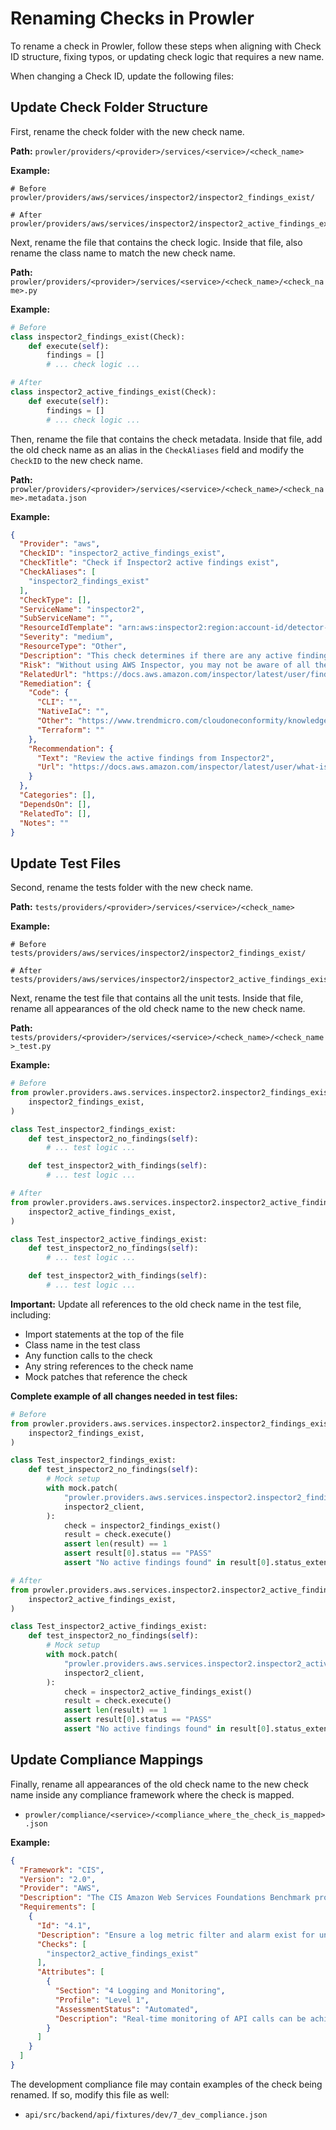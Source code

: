 # Renaming Checks in Prowler

To rename a check in Prowler, follow these steps when aligning with Check ID structure, fixing typos, or updating check logic that requires a new name.

When changing a Check ID, update the following files:

## Update Check Folder Structure

First, rename the check folder with the new check name.

**Path:** `prowler/providers/<provider>/services/<service>/<check_name>`

**Example:**
```
# Before
prowler/providers/aws/services/inspector2/inspector2_findings_exist/

# After
prowler/providers/aws/services/inspector2/inspector2_active_findings_exist/
```

Next, rename the file that contains the check logic. Inside that file, also rename the class name to match the new check name.

**Path:** `prowler/providers/<provider>/services/<service>/<check_name>/<check_name>.py`

**Example:**
```python
# Before
class inspector2_findings_exist(Check):
    def execute(self):
        findings = []
        # ... check logic ...

# After
class inspector2_active_findings_exist(Check):
    def execute(self):
        findings = []
        # ... check logic ...
```

Then, rename the file that contains the check metadata. Inside that file, add the old check name as an alias in the `CheckAliases` field and modify the `CheckID` to the new check name.

**Path:** `prowler/providers/<provider>/services/<service>/<check_name>/<check_name>.metadata.json`

**Example:**
```json
{
  "Provider": "aws",
  "CheckID": "inspector2_active_findings_exist",
  "CheckTitle": "Check if Inspector2 active findings exist",
  "CheckAliases": [
    "inspector2_findings_exist"
  ],
  "CheckType": [],
  "ServiceName": "inspector2",
  "SubServiceName": "",
  "ResourceIdTemplate": "arn:aws:inspector2:region:account-id/detector-id",
  "Severity": "medium",
  "ResourceType": "Other",
  "Description": "This check determines if there are any active findings in your AWS account that have been detected by AWS Inspector2.",
  "Risk": "Without using AWS Inspector, you may not be aware of all the security vulnerabilities in your AWS resources.",
  "RelatedUrl": "https://docs.aws.amazon.com/inspector/latest/user/findings-understanding.html",
  "Remediation": {
    "Code": {
      "CLI": "",
      "NativeIaC": "",
      "Other": "https://www.trendmicro.com/cloudoneconformity/knowledge-base/aws/Inspector/amazon-inspector-findings.html",
      "Terraform": ""
    },
    "Recommendation": {
      "Text": "Review the active findings from Inspector2",
      "Url": "https://docs.aws.amazon.com/inspector/latest/user/what-is-inspector.html"
    }
  },
  "Categories": [],
  "DependsOn": [],
  "RelatedTo": [],
  "Notes": ""
}
```

## Update Test Files

Second, rename the tests folder with the new check name.

**Path:** `tests/providers/<provider>/services/<service>/<check_name>`

**Example:**
```
# Before
tests/providers/aws/services/inspector2/inspector2_findings_exist/

# After
tests/providers/aws/services/inspector2/inspector2_active_findings_exist/
```

Next, rename the test file that contains all the unit tests. Inside that file, rename all appearances of the old check name to the new check name.

**Path:** `tests/providers/<provider>/services/<service>/<check_name>/<check_name>_test.py`

**Example:**
```python
# Before
from prowler.providers.aws.services.inspector2.inspector2_findings_exist.inspector2_findings_exist import (
    inspector2_findings_exist,
)

class Test_inspector2_findings_exist:
    def test_inspector2_no_findings(self):
        # ... test logic ...

    def test_inspector2_with_findings(self):
        # ... test logic ...

# After
from prowler.providers.aws.services.inspector2.inspector2_active_findings_exist.inspector2_active_findings_exist import (
    inspector2_active_findings_exist,
)

class Test_inspector2_active_findings_exist:
    def test_inspector2_no_findings(self):
        # ... test logic ...

    def test_inspector2_with_findings(self):
        # ... test logic ...
```

**Important:** Update all references to the old check name in the test file, including:

- Import statements at the top of the file
- Class name in the test class
- Any function calls to the check
- Any string references to the check name
- Mock patches that reference the check

**Complete example of all changes needed in test files:**
```python
# Before
from prowler.providers.aws.services.inspector2.inspector2_findings_exist.inspector2_findings_exist import (
    inspector2_findings_exist,
)

class Test_inspector2_findings_exist:
    def test_inspector2_no_findings(self):
        # Mock setup
        with mock.patch(
            "prowler.providers.aws.services.inspector2.inspector2_findings_exist.inspector2_findings_exist.inspector2_client",
            inspector2_client,
        ):
            check = inspector2_findings_exist()
            result = check.execute()
            assert len(result) == 1
            assert result[0].status == "PASS"
            assert "No active findings found" in result[0].status_extended

# After
from prowler.providers.aws.services.inspector2.inspector2_active_findings_exist.inspector2_active_findings_exist import (
    inspector2_active_findings_exist,
)

class Test_inspector2_active_findings_exist:
    def test_inspector2_no_findings(self):
        # Mock setup
        with mock.patch(
            "prowler.providers.aws.services.inspector2.inspector2_active_findings_exist.inspector2_active_findings_exist.inspector2_client",
            inspector2_client,
        ):
            check = inspector2_active_findings_exist()
            result = check.execute()
            assert len(result) == 1
            assert result[0].status == "PASS"
            assert "No active findings found" in result[0].status_extended
```

## Update Compliance Mappings

Finally, rename all appearances of the old check name to the new check name inside any compliance framework where the check is mapped.

- `prowler/compliance/<service>/<compliance_where_the_check_is_mapped>.json`

**Example:**
```json
{
  "Framework": "CIS",
  "Version": "2.0",
  "Provider": "AWS",
  "Description": "The CIS Amazon Web Services Foundations Benchmark provides prescriptive guidance for configuring security options for a subset of Amazon Web Services.",
  "Requirements": [
    {
      "Id": "4.1",
      "Description": "Ensure a log metric filter and alarm exist for unauthorized API calls",
      "Checks": [
        "inspector2_active_findings_exist"
      ],
      "Attributes": [
        {
          "Section": "4 Logging and Monitoring",
          "Profile": "Level 1",
          "AssessmentStatus": "Automated",
          "Description": "Real-time monitoring of API calls can be achieved by directing CloudTrail Logs to CloudWatch Logs and establishing corresponding metric filters and alarms."
        }
      ]
    }
  ]
}
```

The development compliance file may contain examples of the check being renamed. If so, modify this file as well:

- `api/src/backend/api/fixtures/dev/7_dev_compliance.json`

